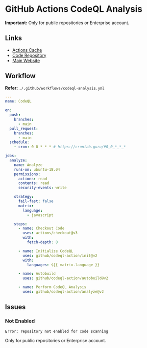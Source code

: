 # GitHub Actions CodeQL Analysis

**Important:** Only for public repositories or Enterprise account.

## Links

- [Actions Cache](https://github.com/actions/cache/blob/main/examples.md#php---composer)
- [Code Repository](https://github.com/github/codeql)
- [Main Website](https://codeql.github.com/)

## Workflow

**Refer:** `./.github/workflows/codeql-analysis.yml`

```yaml
---
name: CodeQL

on:
  push:
    branches:
      - main
  pull_request:
    branches:
      - main
  schedule:
    - cron: 0 0 * * * # https://crontab.guru/#0_0_*_*_*

jobs:
  analyze:
    name: Analyze
    runs-on: ubuntu-18.04
    permissions:
      actions: read
      contents: read
      security-events: write

    strategy:
      fail-fast: false
      matrix:
        language:
          - javascript

    steps:
      - name: Checkout Code
        uses: actions/checkout@v3
        with:
          fetch-depth: 0

      - name: Initialize CodeQL
        uses: github/codeql-action/init@v2
        with:
          languages: ${{ matrix.language }}

      - name: Autobuild
        uses: github/codeql-action/autobuild@v2

      - name: Perform CodeQL Analysis
        uses: github/codeql-action/analyze@v2
```

## Issues

### Not Enabled

```log
Error: repository not enabled for code scanning
```

Only for public repositories or Enterprise account.
